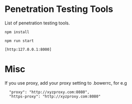 # Penetration Testing Tools
List of penetration testing tools. 

    npm install
    
    npm run start
    
    [http:127.0.0.1:8000]
    

# Misc

If you use proxy, add your proxy setting to .bowerrc, for e.g

      "proxy": "http://xyzproxy.com:8080",
      "https-proxy": "http://xyzproxy.com:8080"
